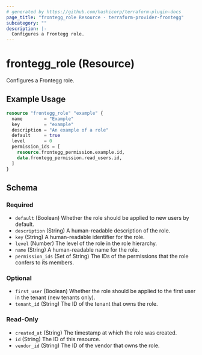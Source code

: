 ```yaml
---
# generated by https://github.com/hashicorp/terraform-plugin-docs
page_title: "frontegg_role Resource - terraform-provider-frontegg"
subcategory: ""
description: |-
  Configures a Frontegg role.
---
```


# frontegg_role (Resource)

Configures a Frontegg role.

## Example Usage

```terraform
resource "frontegg_role" "example" {
  name        = "Example"
  key         = "example"
  description = "An example of a role"
  default     = true
  level       = 0
  permission_ids = [
    resource.frontegg_permission.example.id,
    data.frontegg_permission.read_users.id,
  ]
}
```

<!-- schema generated by tfplugindocs -->
## Schema

### Required

- `default` (Boolean) Whether the role should be applied to new users by default.
- `description` (String) A human-readable description of the role.
- `key` (String) A human-readable identifier for the role.
- `level` (Number) The level of the role in the role hierarchy.
- `name` (String) A human-readable name for the role.
- `permission_ids` (Set of String) The IDs of the permissions that the role confers to its members.

### Optional

- `first_user` (Boolean) Whether the role should be applied to the first user in the tenant (new tenants only).
- `tenant_id` (String) The ID of the tenant that owns the role.

### Read-Only

- `created_at` (String) The timestamp at which the role was created.
- `id` (String) The ID of this resource.
- `vendor_id` (String) The ID of the vendor that owns the role.


